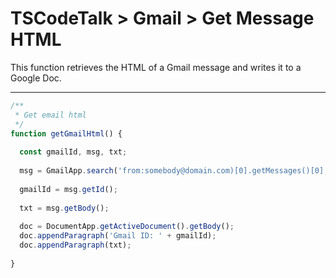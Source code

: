 # TSCodeTalk > Gmail > Get Message HTML

This function retrieves the HTML of a Gmail message and writes it to a Google Doc.

---

```js
/**
 * Get email html
 */
function getGmailHtml() {
  
  const gmailId, msg, txt;
  
  msg = GmailApp.search('from:somebody@domain.com)[0].getMessages()[0];
  
  gmailId = msg.getId();
  
  txt = msg.getBody();
  
  doc = DocumentApp.getActiveDocument().getBody();
  doc.appendParagraph('Gmail ID: ' + gmailId);
  doc.appendParagraph(txt);
  
}
```
